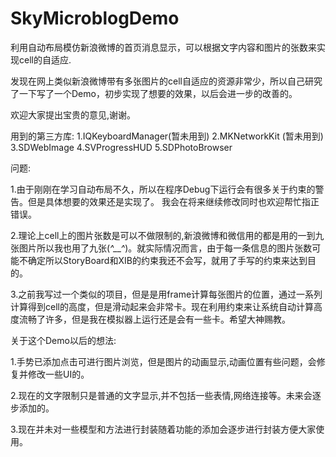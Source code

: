 # SkyMicroblogDemo
利用自动布局模仿新浪微博的首页消息显示，可以根据文字内容和图片的张数来实现cell的自适应.

发现在网上类似新浪微博带有多张图片的cell自适应的资源非常少，所以自己研究了一下写了一个Demo，初步实现了想要的效果，以后会进一步的改善的。

欢迎大家提出宝贵的意见,谢谢。

用到的第三方库:
1.IQKeyboardManager(暂未用到)
2.MKNetworkKit (暂未用到)
3.SDWebImage
4.SVProgressHUD
5.SDPhotoBrowser

问题:

1.由于刚刚在学习自动布局不久，所以在程序Debug下运行会有很多关于约束的警告。但是具体想要的效果还是实现了。
我会在将来继续修改同时也欢迎帮忙指正错误。

2.理论上cell上的图片张数是可以不做限制的,新浪微博和微信用的都是用的一到九张图片所以我也用了九张(*^__^*)。就实际情况而言，由于每一条信息的图片张数可能不确定所以StoryBoard和XIB的约束我还不会写，就用了手写的约束来达到目的。

3.之前我写过一个类似的项目，但是是用frame计算每张图片的位置，通过一系列计算得到cell的高度，但是滑动起来会非常卡。现在利用约束来让系统自动计算高度流畅了许多，但是我在模拟器上运行还是会有一些卡。希望大神赐教。


关于这个Demo以后的想法:

1.手势已添加点击可进行图片浏览，但是图片的动画显示,动画位置有些问题，会修复并修改一些UI的。

2.现在的文字限制只是普通的文字显示,并不包括一些表情,网络连接等。未来会逐步添加的。

3.现在并未对一些模型和方法进行封装随着功能的添加会逐步进行封装方便大家使用。



